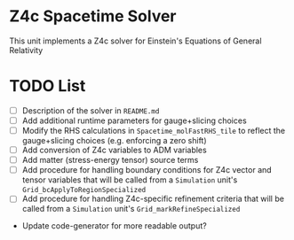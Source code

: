 # Z4c Spacetime Solver

This unit implements a Z4c solver for Einstein's Equations of General Relativity

# TODO List

- [ ] Description of the solver in `README.md`
- [ ] Add additional runtime parameters for gauge+slicing choices
- [ ] Modify the RHS calculations in `Spacetime_molFastRHS_tile` to reflect the gauge+slicing choices (e.g. enforcing a zero shift)
- [ ] Add conversion of Z4c variables to ADM variables
- [ ] Add matter (stress-energy tensor) source terms
- [ ] Add procedure for handling boundary conditions for Z4c vector and tensor variables that will be called from a `Simulation` unit's `Grid_bcApplyToRegionSpecialized`
- [ ] Add procedure for handling Z4c-specific refinement criteria that will be called from a `Simulation` unit's `Grid_markRefineSpecialized`
- Update code-generator for more readable output?
